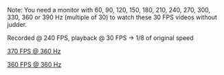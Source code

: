 Note: You need a monitor with 60, 90, 120, 150, 180, 210, 240, 270, 300, 330, 360 or 390 Hz (multiple of 30) to watch these 30 FPS videos without judder.

Recorded @ 240 FPS, playback @ 30 FPS -> 1/8 of original speed

[370 FPS @ 360 Hz](370.mp4)

[360 FPS @ 360 Hz](360.mp4)
